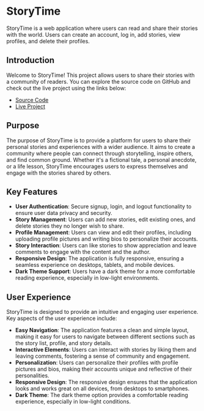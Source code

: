 # StoryTime

StoryTime is a web application where users can read and share their stories with the world. Users can create an account, log in, add stories, view profiles, and delete their profiles.

## Introduction

Welcome to StoryTime! This project allows users to share their stories with a community of readers. You can explore the source code on GitHub and check out the live project using the links below:

- [Source Code](https://github.com/yourusername/StoryTime)
- [Live Project](https://yourliveprojecturl.com)

## Purpose

The purpose of StoryTime is to provide a platform for users to share their personal stories and experiences with a wider audience. It aims to create a community where people can connect through storytelling, inspire others, and find common ground. Whether it's a fictional tale, a personal anecdote, or a life lesson, StoryTime encourages users to express themselves and engage with the stories shared by others.

## Key Features

- **User Authentication**: Secure signup, login, and logout functionality to ensure user data privacy and security.
- **Story Management**: Users can add new stories, edit existing ones, and delete stories they no longer wish to share.
- **Profile Management**: Users can view and edit their profiles, including uploading profile pictures and writing bios to personalize their accounts.
- **Story Interaction**: Users can like stories to show appreciation and leave comments to engage with the content and the author.
- **Responsive Design**: The application is fully responsive, ensuring a seamless experience on desktops, tablets, and mobile devices.
- **Dark Theme Support**: Users have a dark theme for a more comfortable reading experience, especially in low-light environments.

## User Experience

StoryTime is designed to provide an intuitive and engaging user experience. Key aspects of the user experience include:

- **Easy Navigation**: The application features a clean and simple layout, making it easy for users to navigate between different sections such as the story list, profile, and story details.
- **Interactive Elements**: Users can interact with stories by liking them and leaving comments, fostering a sense of community and engagement.
- **Personalization**: Users can personalize their profiles with profile pictures and bios, making their accounts unique and reflective of their personalities.
- **Responsive Design**: The responsive design ensures that the application looks and works great on all devices, from desktops to smartphones.
- **Dark Theme**: The dark theme option provides a comfortable reading experience, especially in low-light conditions.


